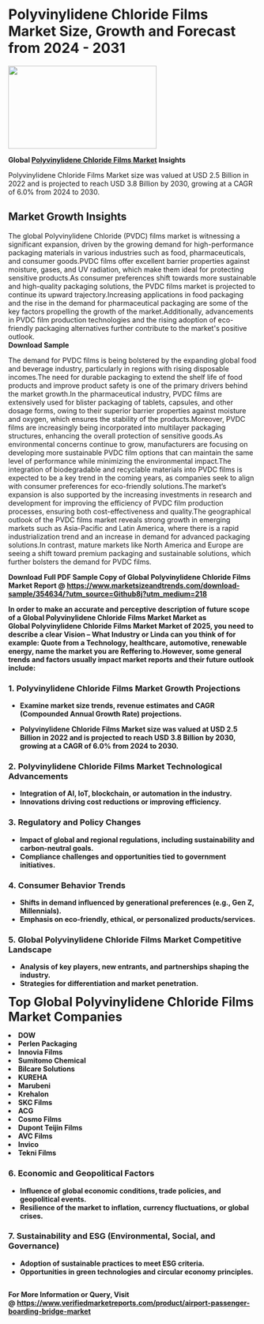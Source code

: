 <H1>Polyvinylidene Chloride Films Market Size, Growth and Forecast from 2024 - 2031</H1><img class="aligncenter size-medium wp-image-584254" src="https://thirdeyenews.in/wp-content/uploads/2024/09/Global-Market-Research-300x168.jpeg" alt="" width="300" height="168" /><p><strong>Global&nbsp;<a href="https://www.marketsizeandtrends.com/download-sample/354634/?utm_source=Github8j?utm_medium=218">Polyvinylidene Chloride Films Market</a> Insights</strong></p><p>Polyvinylidene Chloride Films Market size was valued at USD 2.5 Billion in 2022 and is projected to reach USD 3.8 Billion by 2030, growing at a CAGR of 6.0% from 2024 to 2030.</p><p><h2>Market Growth Insights</h2> <p>The global Polyvinylidene Chloride (PVDC) films market is witnessing a significant expansion, driven by the growing demand for high-performance packaging materials in various industries such as food, pharmaceuticals, and consumer goods.PVDC films offer excellent barrier properties against moisture, gases, and UV radiation, which make them ideal for protecting sensitive products.As consumer preferences shift towards more sustainable and high-quality packaging solutions, the PVDC films market is projected to continue its upward trajectory.Increasing applications in food packaging and the rise in the demand for pharmaceutical packaging are some of the key factors propelling the growth of the market.Additionally, advancements in PVDC film production technologies and the rising adoption of eco-friendly packaging alternatives further contribute to the market's positive outlook.<br><b>Download Sample</b></p> <p>The demand for PVDC films is being bolstered by the expanding global food and beverage industry, particularly in regions with rising disposable incomes.The need for durable packaging to extend the shelf life of food products and improve product safety is one of the primary drivers behind the market growth.In the pharmaceutical industry, PVDC films are extensively used for blister packaging of tablets, capsules, and other dosage forms, owing to their superior barrier properties against moisture and oxygen, which ensures the stability of the products.Moreover, PVDC films are increasingly being incorporated into multilayer packaging structures, enhancing the overall protection of sensitive goods.As environmental concerns continue to grow, manufacturers are focusing on developing more sustainable PVDC film options that can maintain the same level of performance while minimizing the environmental impact.The integration of biodegradable and recyclable materials into PVDC films is expected to be a key trend in the coming years, as companies seek to align with consumer preferences for eco-friendly solutions.The market’s expansion is also supported by the increasing investments in research and development for improving the efficiency of PVDC film production processes, ensuring both cost-effectiveness and quality.The geographical outlook of the PVDC films market reveals strong growth in emerging markets such as Asia-Pacific and Latin America, where there is a rapid industrialization trend and an increase in demand for advanced packaging solutions.In contrast, mature markets like North America and Europe are seeing a shift toward premium packaging and sustainable solutions, which further bolsters the demand for PVDC films.<br><b></p><p><span class=""><strong>Download Full PDF Sample Copy of Global Polyvinylidene Chloride Films Market Report</strong> @ <a href="https://www.marketsizeandtrends.com/download-sample/354634/?utm_source=Github8j?utm_medium=218" target="_blank">https://www.marketsizeandtrends.com/download-sample/354634/?utm_source=Github8j?utm_medium=218</a></span></p><p>In order to make an accurate and perceptive description of future scope of a Global&nbsp;Polyvinylidene Chloride Films Market Market as Global&nbsp;Polyvinylidene Chloride Films Market Market of 2025, you need to describe a clear Vision &ndash; What Industry or Linda can you think of for example: Quote from a Technology, healthcare, automotive, renewable energy, name the market you are Reffering to.However, some general trends and factors usually impact market reports and their future outlook include:</p><h3>1.&nbsp;<strong>Polyvinylidene Chloride Films Market Growth Projections</strong></h3><ul><li>Examine market size trends, revenue estimates and CAGR (Compounded Annual Growth Rate) projections.</li><li><p>Polyvinylidene Chloride Films Market size was valued at USD 2.5 Billion in 2022 and is projected to reach USD 3.8 Billion by 2030, growing at a CAGR of 6.0% from 2024 to 2030.</p></li></ul><h3>2.&nbsp;<strong>Polyvinylidene Chloride Films Market Technological Advancements</strong></h3><ul><li>Integration of AI, IoT, blockchain, or automation in the industry.</li><li>Innovations driving cost reductions or improving efficiency.</li></ul><h3>3.&nbsp;<strong>Regulatory and Policy Changes</strong></h3><ul><li>Impact of global and regional regulations, including sustainability and carbon-neutral goals.</li><li>Compliance challenges and opportunities tied to government initiatives.</li></ul><h3>4.&nbsp;<strong>Consumer Behavior Trends</strong></h3><ul><li>Shifts in demand influenced by generational preferences (e.g., Gen Z, Millennials).</li><li>Emphasis on eco-friendly, ethical, or personalized products/services.</li></ul><h3>5.&nbsp;<strong>Global Polyvinylidene Chloride Films Market Competitive Landscape</strong></h3><ul><li>Analysis of key players, new entrants, and partnerships shaping the industry.</li><li>Strategies for differentiation and market penetration.</li></ul><p data-pm-slice="1 1 []"><span style="color: inherit; font-family: inherit; font-size: 25px;">Top Global Polyvinylidene Chloride Films Market Companies</span></p><div class="" data-test-id=""><p><li>DOW</li><li> Perlen Packaging</li><li> Innovia Films</li><li> Sumitomo Chemical</li><li> Bilcare Solutions</li><li> KUREHA</li><li> Marubeni</li><li> Krehalon</li><li> SKC Films</li><li> ACG</li><li> Cosmo Films</li><li> Dupont Teijin Films</li><li> AVC Films</li><li> Invico</li><li> Tekni Films</li></p></div><h3>6.&nbsp;<strong>Economic and Geopolitical Factors</strong></h3><ul><li>Influence of global economic conditions, trade policies, and geopolitical events.</li><li>Resilience of the market to inflation, currency fluctuations, or global crises.</li></ul><h3>7.&nbsp;<strong>Sustainability and ESG (Environmental, Social, and Governance)</strong></h3><ul><li>Adoption of sustainable practices to meet ESG criteria.</li><li>Opportunities in green technologies and circular economy principles.</li></ul><h2><strong style="font-size: 14px;">For More Information or Query, Visit @&nbsp;</strong><a style="background-color: #ffffff; font-size: 14px;" href="https://www.marketsizeandtrends.com/report/polyvinylidene-chloride-films-market/" target="_blank">https://www.verifiedmarketreports.com/product/airport-passenger-boarding-bridge-market</a></h2>